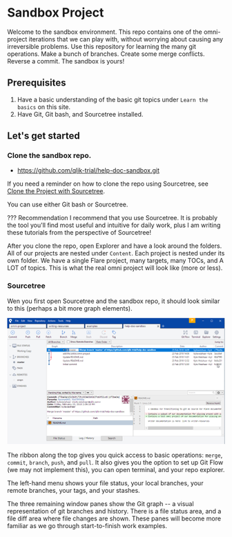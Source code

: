 # Sandbox Project

Welcome to the sandbox environment. This repo contains one of the omni-project iterations that we can play with, without worrying about causing any irreversible problems. Use this repository for learning the many git operations. Make a bunch of branches. Create some merge conflicts. Reverse a commit. The sandbox is yours!

## Prerequisites

1. Have a basic understanding of the basic git topics under `Learn the basics` on this site.
1. Have Git, Git bash, and Sourcetree installed.

## Let's get started

### Clone the sandbox repo.

* https://github.com/qlik-trial/help-doc-sandbox.git

If you need a reminder on how to clone the repo using Sourcetree, see [Clone the Project with Sourcetree](get-code.md).

You can use either Git bash or Sourcetree.

??? Recommendation
    I recommend that you use Sourcetree. It is probably the tool you'll find most useful and intuitive for daily work, plus I am writing these tutorials from the perspective of Sourcetree!

After you clone the repo, open Explorer and have a look around the folders. All of our projects are nested under `Content`. Each project is nested under its own folder. We have a single Flare project, many targets, many TOCs, and A LOT of topics. This is what the real omni project will look like (more or less).

### Sourcetree

Wen you first open Sourcetree and the sandbox repo, it should look similar to this (perhaps a bit more graph elements).

![sandbox](assets/images/sandbox-sourcetree.png)

The ribbon along the top gives you quick access to basic operations: `merge`, `commit`, `branch`, `push`, and `pull`. It also gives you the option to set up Git Flow (we may not implement this), you can open terminal, and your repo explorer.

The left-hand menu shows your file status, your local branches, your remote branches, your tags, and your stashes.

The three remaining window panes show the Git graph -- a visual representation of git branches and history. There is a file status area, and a file diff area where file changes are shown. These panes will become more familiar as we go through start-to-finish work examples.